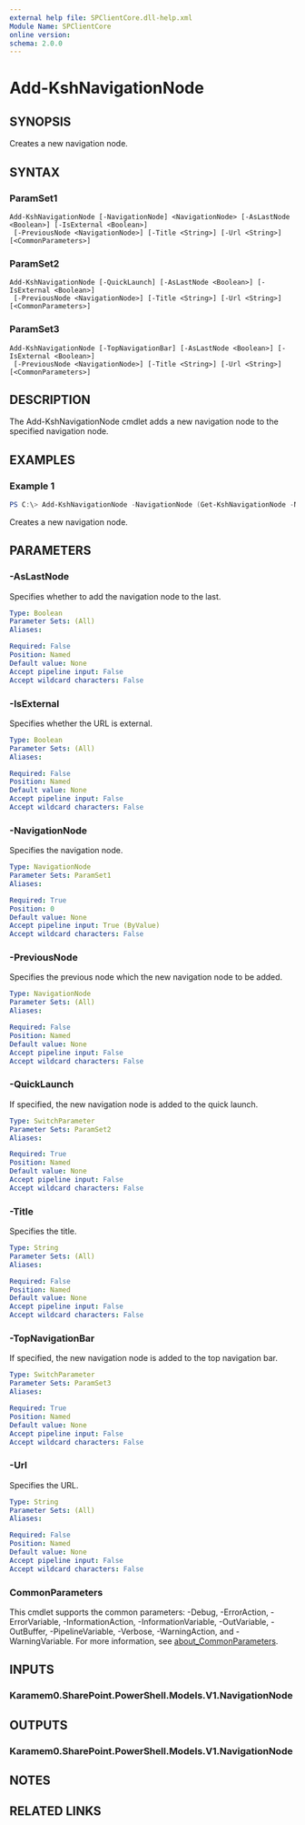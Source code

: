 ```yaml
---
external help file: SPClientCore.dll-help.xml
Module Name: SPClientCore
online version:
schema: 2.0.0
---
```


# Add-KshNavigationNode

## SYNOPSIS
Creates a new navigation node.

## SYNTAX

### ParamSet1
```
Add-KshNavigationNode [-NavigationNode] <NavigationNode> [-AsLastNode <Boolean>] [-IsExternal <Boolean>]
 [-PreviousNode <NavigationNode>] [-Title <String>] [-Url <String>] [<CommonParameters>]
```

### ParamSet2
```
Add-KshNavigationNode [-QuickLaunch] [-AsLastNode <Boolean>] [-IsExternal <Boolean>]
 [-PreviousNode <NavigationNode>] [-Title <String>] [-Url <String>] [<CommonParameters>]
```

### ParamSet3
```
Add-KshNavigationNode [-TopNavigationBar] [-AsLastNode <Boolean>] [-IsExternal <Boolean>]
 [-PreviousNode <NavigationNode>] [-Title <String>] [-Url <String>] [<CommonParameters>]
```

## DESCRIPTION
The Add-KshNavigationNode cmdlet adds a new navigation node to the specified navigation node.

## EXAMPLES

### Example 1
```powershell
PS C:\> Add-KshNavigationNode -NavigationNode (Get-KshNavigationNode -NavigationNodeId 2001) -Title 'Bing' -Url 'https://www.bing.com'
```

Creates a new navigation node.

## PARAMETERS

### -AsLastNode
Specifies whether to add the navigation node to the last.

```yaml
Type: Boolean
Parameter Sets: (All)
Aliases:

Required: False
Position: Named
Default value: None
Accept pipeline input: False
Accept wildcard characters: False
```

### -IsExternal
Specifies whether the URL is external.

```yaml
Type: Boolean
Parameter Sets: (All)
Aliases:

Required: False
Position: Named
Default value: None
Accept pipeline input: False
Accept wildcard characters: False
```

### -NavigationNode
Specifies the navigation node.

```yaml
Type: NavigationNode
Parameter Sets: ParamSet1
Aliases:

Required: True
Position: 0
Default value: None
Accept pipeline input: True (ByValue)
Accept wildcard characters: False
```

### -PreviousNode
Specifies the previous node which the new navigation node to be added.

```yaml
Type: NavigationNode
Parameter Sets: (All)
Aliases:

Required: False
Position: Named
Default value: None
Accept pipeline input: False
Accept wildcard characters: False
```

### -QuickLaunch
If specified, the new navigation node is added to the quick launch.

```yaml
Type: SwitchParameter
Parameter Sets: ParamSet2
Aliases:

Required: True
Position: Named
Default value: None
Accept pipeline input: False
Accept wildcard characters: False
```

### -Title
Specifies the title.

```yaml
Type: String
Parameter Sets: (All)
Aliases:

Required: False
Position: Named
Default value: None
Accept pipeline input: False
Accept wildcard characters: False
```

### -TopNavigationBar
If specified, the new navigation node is added to the top navigation bar.

```yaml
Type: SwitchParameter
Parameter Sets: ParamSet3
Aliases:

Required: True
Position: Named
Default value: None
Accept pipeline input: False
Accept wildcard characters: False
```

### -Url
Specifies the URL.

```yaml
Type: String
Parameter Sets: (All)
Aliases:

Required: False
Position: Named
Default value: None
Accept pipeline input: False
Accept wildcard characters: False
```

### CommonParameters
This cmdlet supports the common parameters: -Debug, -ErrorAction, -ErrorVariable, -InformationAction, -InformationVariable, -OutVariable, -OutBuffer, -PipelineVariable, -Verbose, -WarningAction, and -WarningVariable. For more information, see [about_CommonParameters](http://go.microsoft.com/fwlink/?LinkID=113216).

## INPUTS

### Karamem0.SharePoint.PowerShell.Models.V1.NavigationNode

## OUTPUTS

### Karamem0.SharePoint.PowerShell.Models.V1.NavigationNode

## NOTES

## RELATED LINKS
